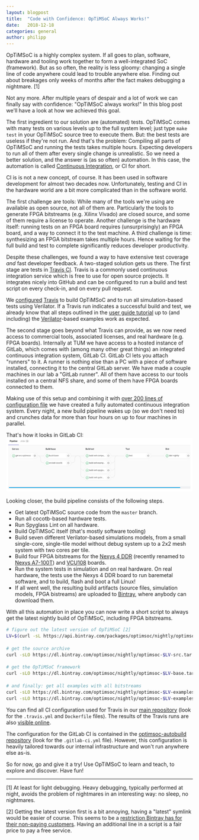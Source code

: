 ```yaml
---
layout: blogpost
title:  "Code with Confidence: OpTiMSoC Always Works!"
date:   2018-12-18
categories: general
author: philipp
---
```


OpTiMSoC is a highly complex system.
If all goes to plan, software, hardware and tooling work together to form a well-integrated SoC (framework).
But as so often, the reality is less gloomy: changing a single line of code anywhere could lead to trouble anywhere else.
Finding out about breakages only weeks of months after the fact makes debugging a nightmare. [1]

Not any more.
After multiple years of despair and a lot of work we can finally say with confidence: "OpTiMSoC always works!"
In this blog post we'll have a look at how we achieved this goal.

The first ingredient to our solution are (automated) tests.
OpTiMSoC comes with many tests on various levels up to the full system level; just type `make test` in your OpTiMSoC source tree to execute them.
But: the best tests are useless if they're not run.
And that's the problem:
Compiling all parts of OpTiMSoC and running the tests takes multiple hours.
Expecting developers to run all of them after every single change is unrealistic.
So we need a better solution, and the answer is (as so often) automation.
In this case, the automation is called [Continuous Integration](https://en.wikipedia.org/wiki/Continuous_integration), or CI for short.

CI is is not a new concept, of course.
It has been used in software development for almost two decades now.
Unfortunately, testing and CI in the hardware world are a bit more complicated than in the software world.

The first challenge are tools: While many of the tools we're using are available as open source, not all of them are.
Particularly the tools to generate FPGA bitstreams (e.g. Xilinx Vivado) are closed source, and some of them require a license to operate.
Another challenge is the hardware itself: running tests on an FPGA board requires (unsurprisingly) an FPGA board, and a way to connect it to the test machine.
A third challenge is time: synthesizing an FPGA bitstream takes multiple hours.
Hence waiting for the full build and test to complete significantly reduces developer productivity.

Despite these challenges, we found a way to have extensive test coverage *and* fast developer feedback.
A two-staged solution gets us there.
The first stage are tests in [Travis CI](http://travis-ci.org/).
Travis is a commonly used continuous integration service which is free to use for open source projects.
It integrates nicely into GitHub and can be configured to run a build and test script on every check-in, and on every pull request.

We [configured](https://github.com/optimsoc/optimsoc/blob/master/.travis.yml) [Travis](https://github.com/optimsoc/optimsoc/blob/master/Dockerfile) to build OpTiMSoC and to run all simulation-based tests using Verilator.
If a Travis run indicates a successful build and test, we already know that all steps outlined in the [user guide tutorial](/docs/master/user_guide/tutorials.html) up to (and including) the [Verilator](https://www.veripool.org/projects/verilator/wiki/Intro)-based examples work as expected.

The second stage goes beyond what Travis can provide, as we now need access to commercial tools, associated licenses, and real hardware (e.g. FPGA boards).
Internally at TUM we have access to a hosted instance of GitLab, which comes with (among many other great things) an integrated continuous integration system, GitLab CI.
GitLab CI lets you attach "runners" to it.
A runner is nothing else than a PC with a piece of software installed, connecting it to the central GitLab server.
We have made a couple machines in our lab a "GitLab runner".
All of them have access to our tools installed on a central NFS share, and some of them have FPGA boards connected to them.

Making use of this setup and combining it with [over 200 lines of configuration file](https://github.com/optimsoc/optimsoc-autobuild/blob/master/.gitlab-ci.yml) we have created a fully automated continuous integration system.
Every night, a new build pipeline wakes up (so we don't need to) and crunches data for more than four hours on up to four machines in parallel.

That's how it looks in GitLab CI:
![A look at our build and test pipeline in GitLab CI](/img/posts/2018-12-18-ci/gitlab-pipeline.jpg "A look at our build and test pipeline in GitLab CI")

Looking closer, the build pipeline consists of the following steps.

- Get latest OpTiMSoC source code from the `master` branch.
- Run all cocotb-based hardware tests.
- Run Spyglass Lint on all hardware.
- Build OpTiMSoC itself (that's mostly software tooling)
- Build seven different Verilator-based simulations models, from a small single-core, single-tile model without debug system up to a 2x2 mesh system with two cores per tile.
- Build four FPGA bitstreams for the [Nexys 4 DDR](https://store.digilentinc.com/nexys-4-ddr-artix-7-fpga-trainer-board-recommended-for-ece-curriculum/) (recently renamed to [Nexys A7-100T](https://store.digilentinc.com/nexys-a7-fpga-trainer-board-recommended-for-ece-curriculum/)) and [VCU108](https://www.xilinx.com/products/boards-and-kits/ek-u1-vcu108-g.html) boards.
- Run the system tests in simulation and on real hardware. On real hardware, the tests use the Nexys 4 DDR board to run baremetal software, and to build, flash and boot a full Linux!
- If all went well, the resulting build artifacts (source files, simulation models, FPGA bistreams) are uploaded to [Bintray](https://bintray.com/optimsoc/nightly/), where anybody can download them.

With all this automation in place you can now write a short script to always get the latest nightly build of OpTiMSoC, including FPGA bitstreams.

```sh
# figure out the latest version of OpTiMSoC [2]
LV=$(curl -sL https://api.bintray.com/packages/optimsoc/nightly/optimsoc-src/versions/_latest  |  python -c 'import sys, json; print json.load(sys.stdin)["name"]')

# get the source archive
curl -sLO https://dl.bintray.com/optimsoc/nightly/optimsoc-$LV-src.tar.gz

# get the OpTiMSoC framework
curl -sLO https://dl.bintray.com/optimsoc/nightly/optimsoc-$LV-base.tar.gz

# and finally: get all examples with all bitstreams
curl -sLO https://dl.bintray.com/optimsoc/nightly/optimsoc-$LV-examples.tar.gz
curl -sLO https://dl.bintray.com/optimsoc/nightly/optimsoc-$LV-examples-ext.tar.gz
```

You can find all CI configuration used for Travis in our [main repository](https://github.com/optimsoc/optimsoc) (look for the `.travis.yml` and `Dockerfile` files).
The results of the Travis runs are also [visible online](https://travis-ci.org/optimsoc/optimsoc).

The configuration for the GitLab CI is contained in the [optimsoc-autobuild repository](https://github.com/optimsoc/optimsoc-autobuild) (look for the `.gitlab-ci.yml` file).
However, this configuration is heavily tailored towards our internal infrastructure and won't run anywhere else as-is.

So for now, go and give it a try!
Use OpTiMSoC to learn and teach, to explore and discover.
Have fun!

______

[1] At least for light debugging. Heavy debugging, typically performed at night, avoids the problem of nightmares in an interesting way: no sleep, no nightmares.

[2] Getting the latest version first is a bit annoying, having a "latest" symlink would be easier of course. This seems to be a [restriction Bintray has for their non-paying customers](https://bintray.com/docs/api/#_dynamic_download). Having an additional line in a script is a fair price to pay a free service.
